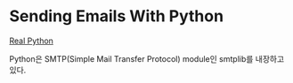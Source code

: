 # Sending Emails With Python

[Real Python](https://realpython.com/python-send-email/)

Python은 SMTP(Simple Mail Transfer Protocol) module인 smtplib를 내장하고 있다.
